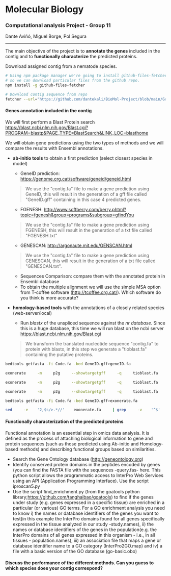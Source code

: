 # Molecular Biology

### Computational analysis Project - Group 11

Dante Aviñó, Miguel Borge, Pol Segura

------

The main objective of the project is to **annotate the genes** included in the contig and to **functionally characterize** the predicted proteins.

Download assigned contig from a nematode species.

```bash
# Using npm package manager we're going to install github-files-fetcher
# so we can download particular files from the github repo.
npm install -g github-files-fetcher

# Download contig sequence from repo
fetcher --url="https://github.com/dantekali/BioMol-Project/blob/main/Group11_contig_194888_195063.fa"  --out="~/Desktop/Project"
```

#### Genes annotation included in the contig

We will first perform a Blast Protein search
https://blast.ncbi.nlm.nih.gov/Blast.cgi?PROGRAM=blastp&PAGE_TYPE=BlastSearch&LINK_LOC=blasthome

We will obtain gene predictions using the two types of methods and we will compare the results with Ensembl annotations.

- **ab-initio tools** to obtain a first prediction (select closest species in model)
  <!--Ab-initio methods: they use several elements in the genomic sequence (suchas donor and acceptor splice sites, branch site, initiation and termination codons)and codon usage to obtain a model based on a training set.-->
  
  - GeneID  prediction: https://genome.crg.cat/software/geneid/geneid.html

  > We use the "contig.fa" file to make a gene prediction using GeneID, this will result in the generation of a gff file called "GeneID.gff" containing in this case 4 predicted genes.
  
  - FGENESH: http://www.softberry.com/berry.phtml?topic=fgenesh&group=programs&subgroup=gfindYou

  > We use the "contig.fa" file to make a gene prediction using FGENESH, this will result in the generation of a txt file called "FGENESH.txt"

  - GENESCAN: http://argonaute.mit.edu/GENSCAN.html

  > We use the "contig.fa" file to make a gene prediction using GENESCAN, this will result in the generation of a txt file called "GENESCAN.txt".

  - Sequences Comparison: compare them with the annotated protein in Ensembl database
  - To obtain the multiple alignment we will use the simple MSA option from T-coffee software (http://tcoffee.crg.cat/). Which software do you think is more accurate?
- **homology-based tools** with the annotations of  a closely related species (web-server/local)
  <!--Gene predictions are based on alignments from known proteins (usually) from other genomes.-->

  - Run *blastx* of the unspliced sequence against the *nr database*. Since this is a huge database, this time we will run blast on the ncbi server https://blast.ncbi.nlm.nih.gov/Blast.cgi

  > We transform the translated nucleotide sequence "contig.fa" to protein with blastx, in this step we generate a "tioblast.fa" containing the putative proteins.
```bash
bedtools getfasta -fi Code.fa -bed GeneID.gff>geneID.fa

exonerate     -m     p2g     --showtargetgff     -q     tioblast.fa     -t Code.fa

exonerate     -m     p2g     --showtargetgff     -q     tioblast.fa     -t Code.fa -S F

exonerate     -m     p2g     --showtargetgff     -q     tioblast.fa     -t Code.fa -S F| egrep -w exon > GeneID.gff

bedtools getfasta -fi Code.fa -bed GeneID.gff>exonerate.fa

sed     -e    '2,$s/>.*//'    exonerate.fa     | grep     -v    '^$'     >exonerate_singleLine.fa
```

#### Functionally characterization of the predicted proteins

Functional annotation is an essential step in omics data analysis. It is defined as the process of attaching biological information to gene and protein sequences (such as those predicted using Ab-initio and Homology-based methods) and describing functional groups based on similarities.

- Search the Gene Ontology database (http://geneontology.org)
- Identify conserved protein domains in the peptides encoded by genes (you can find the FASTA file with the sequences -query.fas- here. This python script allows the programmatic access to InterPro Web Services using an API (Application Programming Interface). Use the script  iproscan5.py
- Use   the   script  find_enrichment.py (from the  goatools python library;https://github.com/tanghaibao/goatools) to find if the genes under study (e.g. genes expressed in a specific tissue)  are enriched in a particular (or various) GO terms. For a GO enrichment analysis you need to know i) the names or database identifiers of the genes you want to test(in this example the InterPro domains found for all genes specifically expressed in the tissue analyzed in our study -study.names), ii) the names or database identifiers of the genes in the population(e.g. the InterPro domains of all genes expressed in this organism - i.e., in all tissues - population.names), iii) an association file that maps a gene or database identifier name to a GO category (InterPro2GO.map) and iv) a file with a basic version of the GO database (go-basic.obo)



#### Discuss the performance of the different methods. Can you guess to which species does your contig correspond?
